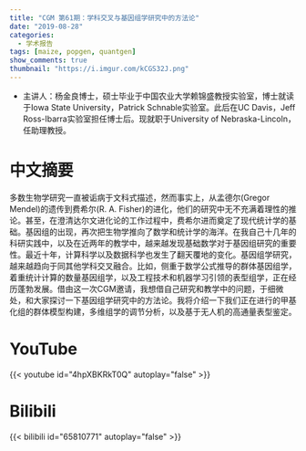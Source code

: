 ```yaml
---
title: "CGM 第61期：学科交叉与基因组学研究中的方法论"
date: "2019-08-28"
categories:
  - 学术报告
tags: [maize, popgen, quantgen]
show_comments: true
thumbnail: "https://i.imgur.com/kCGS32J.png"
---
```



- 主讲人：杨金良博士，硕士毕业于中国农业大学赖锦盛教授实验室，博士就读于Iowa State University，Patrick Schnable实验室。此后在UC Davis，Jeff Ross-Ibarra实验室担任博士后。现就职于University of Nebraska-Lincoln，任助理教授。


# 中文摘要

多数生物学研究一直被诟病于文科式描述，然而事实上，从孟德尔(Gregor Mendel)的遗传到费希尔(R. A. Fisher)的进化，他们的研究中无不充满着理性的推论。甚至，在澄清达尔文进化论的工作过程中，费希尔进而奠定了现代统计学的基础。基因组的出现，再次把生物学推向了数学和统计学的海洋。在我自己十几年的科研实践中，以及在近两年的教学中，越来越发现基础数学对于基因组研究的重要性。最近十年，计算科学以及数据科学也发生了翻天覆地的变化。基因组学研究，越来越趋向于同其他学科交叉融合。比如，侧重于数学公式推导的群体基因组学，着重统计计算的数量基因组学，以及工程技术和机器学习引领的表型组学，正在经历蓬勃发展。借由这一次CGM邀请，我想借自己研究和教学中的问题，于细微处，和大家探讨一下基因组学研究中的方法论。我将介绍一下我们正在进行的甲基化组的群体模型构建，多维组学的调节分析，以及基于无人机的高通量表型鉴定。

# YouTube

{{< youtube id="4hpXBKRkT0Q" autoplay="false" >}}

# Bilibili

{{< bilibili id="65810771" autoplay="false" >}}
